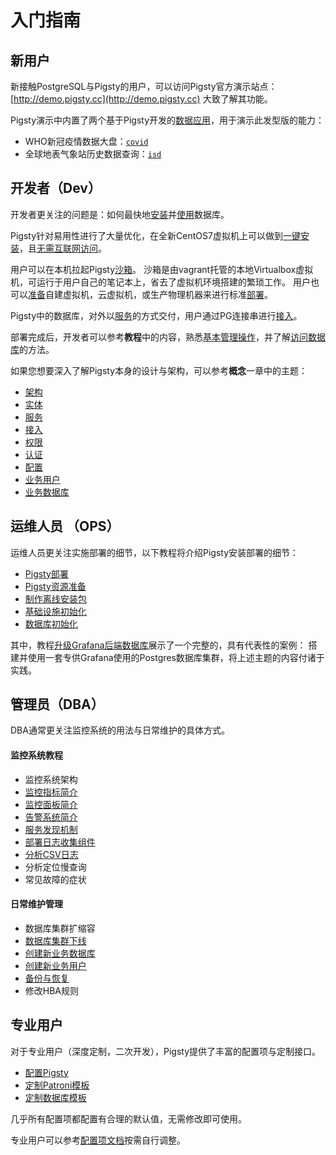 # 入门指南


## 新用户

新接触PostgreSQL与Pigsty的用户，可以访问Pigsty官方演示站点：[http://demo.pigsty.cc](http://demo.pigsty.cc) 大致了解其功能。

Pigsty演示中内置了两个基于Pigsty开发的[数据应用](t-application.md)，用于演示此发型版的能力：
  * WHO新冠疫情数据大盘：[`covid`](http://demo.pigsty.cc/d/covid-overview)
  * 全球地表气象站历史数据查询：[`isd`](http://demo.pigsty.cc/d/isd-overview)


## 开发者（Dev）

开发者更关注的问题是：如何最快地[安装](s-install.md)并[使用](c-access.md)数据库。

Pigsty针对易用性进行了大量优化，在全新CentOS7虚拟机上可以做到[一键安装](s-install.md)，且[无需互联网访问](t-offline.md)。

用户可以在本机拉起Pigsty[沙箱](s-sandbox.md)。
沙箱是由vagrant托管的本地Virtualbox虚拟机，可运行于用户自己的笔记本上，省去了虚拟机环境搭建的繁琐工作。
用户也可以[准备](t-prepare.md)自建虚拟机，云虚拟机，或生产物理机器来进行标准[部署](t-deploy.md)。

Pigsty中的数据库，对外以[服务](c-service.md)的方式交付，用户通过PG连接串进行[接入](c-access.md)。

部署完成后，开发者可以参考**教程**中的内容，熟悉[基本管理操作](t-operation.md)，并了解[访问数据库](c-access.md)的方法。

如果您想要深入了解Pigsty本身的设计与架构，可以参考**概念**一章中的主题：
   * [架构](c-arch.md)
   * [实体](c-entity.md)
   * [服务](c-service.md)
   * [接入](c-access.md)
   * [权限](c-privilege.md)
   * [认证](c-auth.md)
   * [配置](c-config.md)
   * [业务用户](c-user.md)
   * [业务数据库](c-database.md)

## 运维人员 （OPS）

运维人员更关注实施部署的细节，以下教程将介绍Pigsty安装部署的细节：

   * [Pigsty部署](t-deploy.md)
   * [Pigsty资源准备](t-prepare.md)
   * [制作离线安装包](t-offline.md)
   * [基础设施初始化](p-meta.md)
   * [数据库初始化](p-pgsql.md)

其中，教程[升级Grafana后端数据库](t-grafana-upgrade.md)展示了一个完整的，具有代表性的案例：
搭建并使用一套专供Grafana使用的Postgres数据库集群，将上述主题的内容付诸于实践。


## 管理员（DBA）

DBA通常更关注监控系统的用法与日常维护的具体方式。

#### 监控系统教程
   * 监控系统架构
   * [监控指标简介](m-metric.md)
   * [监控面板简介](m-dashboard.md)
   * [告警系统简介](r-alert.md)
   * [服务发现机制](m-discovery.md)
   * [部署日志收集组件](t-logging.md)
   * [分析CSV日志](t-log-analysis.md)
   * 分析定位慢查询
   * 常见故障的症状

#### 日常维护管理
   * 数据库集群扩缩容
   * [数据库集群下线](p-pgsql-remove.md)
   * [创建新业务数据库](p-pgsql-createdb.md)
   * [创建新业务用户](p-pgsql-createuser.md)
   * [备份与恢复](t-backup.md)
   * 修改HBA规则

## 专业用户

对于专业用户（深度定制，二次开发），Pigsty提供了丰富的配置项与定制接口。

  * [配置Pigsty](v-config.md#配置项清单)
  * [定制Patroni模板](t-patroni-template.md)
  * [定制数据库模板](t-customize-template.md)

几乎所有配置项都配置有合理的默认值，无需修改即可使用。

专业用户可以参考[配置项文档](v-config.md)按需自行调整。
